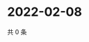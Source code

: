 # 2022-02-08

共 0 条

<!-- BEGIN WEIBO -->
<!-- 最后更新时间 Tue Feb 08 2022 22:11:35 GMT+0800 (China Standard Time) -->

<!-- END WEIBO -->
